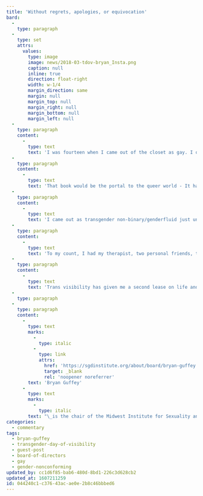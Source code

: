 ```yaml
---
title: 'Without regrets, apologies, or equivocation'
bard:
  -
    type: paragraph
  -
    type: set
    attrs:
      values:
        type: image
        image: news/2018-03-tdov-bryan_Insta.png
        caption: null
        inline: true
        direction: float-right
        width: w-1/4
        margin_direction: same
        margin: null
        margin_top: null
        margin_right: null
        margin_bottom: null
        margin_left: null
  -
    type: paragraph
    content:
      -
        type: text
        text: 'I was fourteen when I came out of the closet as gay. I only knew what being gay was because of some sex ed stuff from 5th and 6th grade, and because we had gotten a computer at home when I was ten. A Macintosh LC II, it came with a big yellow book called "The Internet Yellow Pages.” Had my parents been aware of what that book contained, I don’t think they would’ve left it in the open.'
  -
    type: paragraph
    content:
      -
        type: text
        text: 'That book would be the portal to the queer world - It had a whole section on “Sex” and it opened up an entire world for me. I needed this world because in my real world, in 1992 in Solon, Ohio, I had no gay role models. There was nobody on TV that was gay, there was nobody in my life that was gay, there was nobody at school that I knew was gay. There was only me, trying to figure out who I was and what it meant. Not having any role models meant that I found out a lot of things the hard way—I was abused by peers in high school and taken advantage of because I didn’t know any better—about sex, about relationships, about friendship. I was so desperate for recognition by someone who was like me that I latched on to whatever I could find, and that had serious consequences for my mental health, my social growth, and my ability to form healthy relationships for years to come. Lack of visibility left me a victim.'
  -
    type: paragraph
    content:
      -
        type: text
        text: 'I came out as transgender non-binary/genderfluid just under a year ago. Once again, the internet helped me. It helped me understand such a thing existed, it helped me understand the terminology. But more than anything, the world has changed. There are trans people who are visible—in the media, in the arts, in technology, in sports, etc. There were non-binary people that I could meet and talk to and become friends with—on and offline. This, it turns out, was the key to navigating the very strange and confusing and scary and concerning feelings and emotions I was having around my gender.'
  -
    type: paragraph
    content:
      -
        type: text
        text: 'To my count, I had my therapist, two personal friends, the person I was dating, an entire community of people on Facebook and a ton of incredible allies who were personal friends. There was a whole group for people I could talk to about my feelings and my questions and my experiences. I could see that nonbinary people had tremendous success in various fields (Alex Newell, Justin Vivian Bond, Rose McGowan, Jill Soloway, Amandla Stenberg, Justin Elizabeth Sayre, and more). Heck, there was a conference about being non-binary in the tech world, where I work! All of this and more gave me the confidence to come out as non-binary less than two months after it really clicked for me, unlike the more than 5 years I spent in the closet as gay. It was the visibility of trans individuals all around me that gave me, and gives me the confidence to be me and to fight to be recognized and respected as me, at work, at home, in my volunteer work, or just out in the community. It has helped me become the advocate for myself and others like me that I couldn’t be back when I was fourteen.'
  -
    type: paragraph
    content:
      -
        type: text
        text: 'Trans visibility has given me a second lease on life and is allowing me to truly be me, all of me, without regrets, apologies, or equivocation. That is what visibility means to me.'
  -
    type: paragraph
  -
    type: paragraph
    content:
      -
        type: text
        marks:
          -
            type: italic
          -
            type: link
            attrs:
              href: 'https://sgdinstitute.org/about/board/bryan-guffey'
              target: _blank
              rel: 'noopener noreferrer'
        text: 'Bryan Guffey'
      -
        type: text
        marks:
          -
            type: italic
        text: "\_is the chair of the Midwest Institute for Sexuality and Gender Diversity board of directors."
categories:
  - commentary
tags:
  - bryan-guffey
  - transgender-day-of-visibility
  - guest-post
  - board-of-directors
  - gay
  - gender-nonconforming
updated_by: cc1d6f85-bab6-480d-8bd1-226c3d628cb2
updated_at: 1607211259
id: 044240c1-c376-43ac-ae0e-2b8c46bbbed6
---
```

